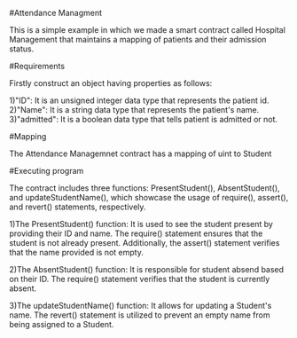 #Attendance Managment

This is a simple example in which we made a smart contract called Hospital Management that maintains a mapping of patients and their admission status.

#Requirements

Firstly construct an object having properties as follows:

  1)"ID": It is an unsigned integer data type that represents the patient id.
  2)"Name": It is a string data type that represents the patient's name.
  3)"admitted": It is a boolean data type that tells patient is admitted or not.
  
#Mapping

The Attendance Managemnet contract has a mapping of uint to Student

#Executing program

The contract includes three functions: PresentStudent(), AbsentStudent(), and updateStudentName(), which showcase the usage of require(), assert(), and revert() statements, respectively.

1)The PresentStudent() function:
It is used to see the student present by providing their ID and name. The require() statement ensures that the student is not already present. Additionally, the assert() statement verifies that the name provided is not empty.

2)The AbsentStudent() function:
It is responsible for student absend based on their ID. The require() statement verifies that the student is currently absent.

3)The updateStudentName() function:
It allows for updating a Student's name. The revert() statement is utilized to prevent an empty name from being assigned to a Student.
